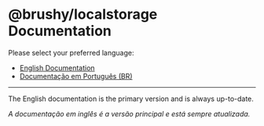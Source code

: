 # @brushy/localstorage Documentation

Please select your preferred language:

- [English Documentation](./en/README.md)
- [Documentação em Português (BR)](./pt-br/README.md)

---

The English documentation is the primary version and is always up-to-date.

_A documentação em inglês é a versão principal e está sempre atualizada._
